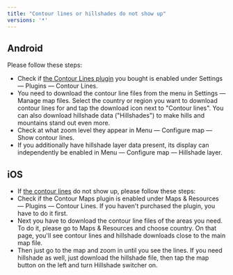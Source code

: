 ```yaml
---
title: "Contour lines or hillshades do not show up"
versions: '*'
---
```


## Android
Please follow these steps:

-   Check if [the Contour Lines
    plugin](https://osmand.net/features/contour-lines-plugin#How_to_use_it_A)
    you bought is enabled under Settings — Plugins — Contour Lines.
-   You need to download the contour line files from the menu in
    Settings — Manage map files. Select the country or region you want
    to download contour lines for and tap the download icon next to
    "Contour lines". You can also download hillshade data ("Hillshades")
    to make hills and mountains stand out even more.
-   Check at what zoom level they appear in Menu — Configure map — Show
    contour lines.
-   If you additionally have hillshade layer data present, its display
    can independently be enabled in Menu — Configure map — Hillshade
    layer.

## iOS

-   If [the contour
    lines](https://osmand.net/features/contour-lines-plugin#How_to_use_it_I)
    do not show up, please follow these steps:
-   Check if the Contour Maps plugin is enabled under Maps & Resources —
    Plugins — Contour Lines. If you haven't purchased the plugin, you
    have to do it first.
-   Next you have to download the contour line files of the areas you
    need. To do it, please go to Maps & Resources and choose country. On
    that page, you'll see contour lines and hillshade downloads close to
    the main map file.
-   Then just go to the map and zoom in until you see the lines. If you
    need hillshade as well, just download the hillshade file, then tap
    the map button on the left and turn Hillshade switcher on.
